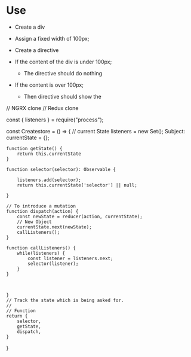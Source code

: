 # Use 

- Create a div
- Assign a fixed width of 100px;

- Create a directive
- If the content of the div is under 100px;
    - The directive should do nothing
- If the content is over 100px;
    - Then directive should show the 


// NGRX clone 
// Redux clone 


const { listeners } = require("process");

const Createstore = () => {
    // current State
    listeners = new Set();
    Subject: currentState = {};

    function getState() {
        return this.currentState
    }

    function selector(selector): Observable {

        listeners.add(selector);
        return this.currentState['selector'] || null;

    }

    // To introduce a mutation 
    function dispatch(action) {
        const newState = reducer(action, currentState);
        // New Object
        currentState.next(newState);
        callListeners();
    }

    function callListeners() {
        while(listeners) {
            const listener = listeners.next;
            selector(listener);
        }
    }

   

    }
    // Track the state which is being asked for.
    // 
    // Function 
    return {
        selector,
        getState,
        dispatch,
    }

}